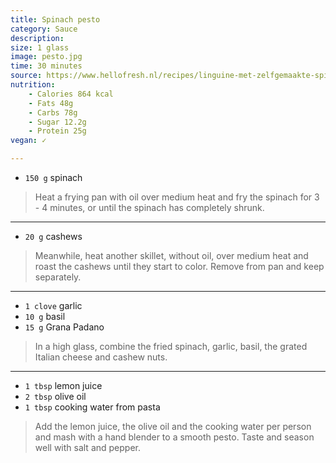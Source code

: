 ```yaml
---
title: Spinach pesto
category: Sauce
description:
size: 1 glass
image: pesto.jpg
time: 30 minutes
source: https://www.hellofresh.nl/recipes/linguine-met-zelfgemaakte-spinaziepesto-5e0206f014ead61489462fb3
nutrition:
	- Calories 864 kcal
	- Fats 48g
	- Carbs 78g
	- Sugar 12.2g
	- Protein 25g
vegan: ✓

---
```

* `150 g` spinach

> Heat a frying pan with oil over medium heat and fry the spinach for 3 - 4 minutes, or until the spinach has completely shrunk.

---

* `20 g` cashews

> Meanwhile, heat another skillet, without oil, over medium heat and roast the cashews until they start to color. Remove from pan and keep separately.

---

* `1 clove` garlic
* `10 g` basil
* `15 g` Grana Padano

> In a high glass, combine the fried spinach, garlic, basil, the grated Italian cheese and cashew nuts.

---

* `1 tbsp` lemon juice
* `2 tbsp` olive oil
* `1 tbsp` cooking water from pasta

> Add the lemon juice, the olive oil and the cooking water per person and mash with a hand blender to a smooth pesto. Taste and season well with salt and pepper.
